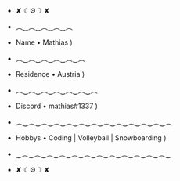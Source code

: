 - ✘ ☾⚙️☽ ✘


- ︵‿︵‿︵‿︵‿︵
- Name • Mathias  )
- ︵‿︵‿︵‿︵‿︵‿︵
- Residence • Austria )
- ︵‿︵‿︵‿︵‿︵‿︵‿︵
- Discord • mathias#1337 )
- ︵‿︵‿︵‿︵‿︵‿︵‿︵‿︵‿︵‿︵‿︵‿︵‿︵
- Hobbys • Coding | Volleyball | Snowboarding  )
- ‿︵‿︵‿︵‿︵‿︵‿︵‿︵‿︵‿︵‿︵‿︵‿︵‿

- ✘ ☾⚙️☽ ✘

